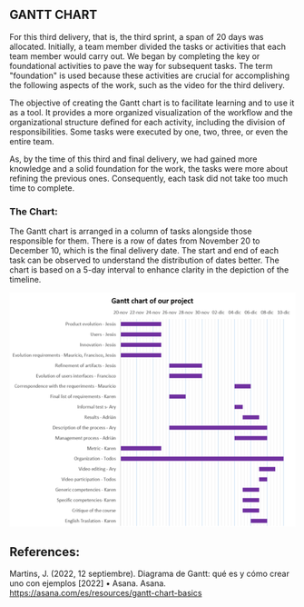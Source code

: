 ## GANTT CHART

For this third delivery, that is, the third sprint, a span of 20 days was allocated. Initially, a team member divided the tasks or activities that each team member would carry out. We began by completing the key or foundational activities to pave the way for subsequent tasks. The term "foundation" is used because these activities are crucial for accomplishing the following aspects of the work, such as the video for the third delivery.

The objective of creating the Gantt chart is to facilitate learning and to use it as a tool. It provides a more organized visualization of the workflow and the organizational structure defined for each activity, including the division of responsibilities. Some tasks were executed by one, two, three, or even the entire team.

As, by the time of this third and final delivery, we had gained more knowledge and a solid foundation for the work, the tasks were more about refining the previous ones. Consequently, each task did not take too much time to complete.

### The Chart:
The Gantt chart is arranged in a column of tasks alongside those responsible for them. There is a row of dates from November 20 to December 10, which is the final delivery date. The start and end of each task can be observed to understand the distribution of dates better. The chart is based on a 5-day interval to enhance clarity in the depiction of the timeline.


![Diagrama de Gantt](https://github.com/Laimlobering/Proyectos-LIS-2023/raw/PD-3/Assets/Diagrama%20de%20Gantt.png)

## References:
Martins, J. (2022, 12 septiembre). Diagrama de Gantt: qué es y cómo crear uno con ejemplos [2022] • Asana. Asana. https://asana.com/es/resources/gantt-chart-basics
